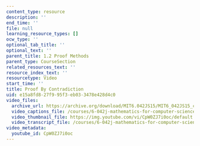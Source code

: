 ```yaml
---
content_type: resource
description: ''
end_time: ''
file: null
learning_resource_types: []
ocw_type: ''
optional_tab_title: ''
optional_text: ''
parent_title: 1.2 Proof Methods
parent_type: CourseSection
related_resources_text: ''
resource_index_text: ''
resourcetype: Video
start_time: ''
title: Proof By Contradiction
uid: e15a8fd8-27f9-95f3-eb03-3478e428d4c0
video_files:
  archive_url: https://archive.org/download/MIT6.042JS15/MIT6_042JS15_contradiction_ipod.mp4
  video_captions_file: /courses/6-042j-mathematics-for-computer-science-spring-2015/ed3736173afe5337b3e4d8c1bed75ff9_CpW0ZJ7i0oc.vtt
  video_thumbnail_file: https://img.youtube.com/vi/CpW0ZJ7i0oc/default.jpg
  video_transcript_file: /courses/6-042j-mathematics-for-computer-science-spring-2015/6259ae613e0e1fd613243f20407078e6_CpW0ZJ7i0oc.pdf
video_metadata:
  youtube_id: CpW0ZJ7i0oc
---
```

